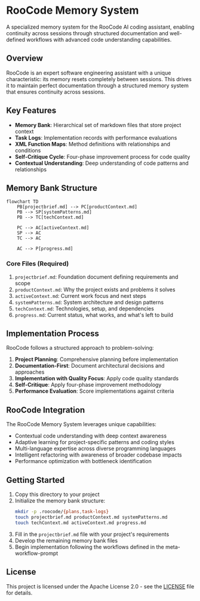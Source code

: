 # RooCode Memory System

A specialized memory system for the RooCode AI coding assistant, enabling continuity across sessions through structured documentation and well-defined workflows with advanced code understanding capabilities.

## Overview

RooCode is an expert software engineering assistant with a unique characteristic: its memory resets completely between sessions. This drives it to maintain perfect documentation through a structured memory system that ensures continuity across sessions.

## Key Features

- **Memory Bank**: Hierarchical set of markdown files that store project context
- **Task Logs**: Implementation records with performance evaluations
- **XML Function Maps**: Method definitions with relationships and conditions
- **Self-Critique Cycle**: Four-phase improvement process for code quality
- **Contextual Understanding**: Deep understanding of code patterns and relationships

## Memory Bank Structure

```mermaid
flowchart TD
    PB[projectbrief.md] --> PC[productContext.md]
    PB --> SP[systemPatterns.md]
    PB --> TC[techContext.md]
    
    PC --> AC[activeContext.md]
    SP --> AC
    TC --> AC
    
    AC --> P[progress.md]
```

### Core Files (Required)

1. `projectbrief.md`: Foundation document defining requirements and scope
2. `productContext.md`: Why the project exists and problems it solves
3. `activeContext.md`: Current work focus and next steps
4. `systemPatterns.md`: System architecture and design patterns
5. `techContext.md`: Technologies, setup, and dependencies
6. `progress.md`: Current status, what works, and what's left to build

## Implementation Process

RooCode follows a structured approach to problem-solving:

1. **Project Planning**: Comprehensive planning before implementation
2. **Documentation-First**: Document architectural decisions and approaches
3. **Implementation with Quality Focus**: Apply code quality standards
4. **Self-Critique**: Apply four-phase improvement methodology
5. **Performance Evaluation**: Score implementations against criteria

## RooCode Integration

The RooCode Memory System leverages unique capabilities:

- Contextual code understanding with deep context awareness
- Adaptive learning for project-specific patterns and coding styles
- Multi-language expertise across diverse programming languages
- Intelligent refactoring with awareness of broader codebase impacts
- Performance optimization with bottleneck identification

## Getting Started

1. Copy this directory to your project
2. Initialize the memory bank structure:
   ```bash
   mkdir -p .roocode/{plans,task-logs}
   touch projectbrief.md productContext.md systemPatterns.md
   touch techContext.md activeContext.md progress.md
   ```
3. Fill in the `projectbrief.md` file with your project's requirements
4. Develop the remaining memory bank files
5. Begin implementation following the workflows defined in the meta-workflow-prompt

## License

This project is licensed under the Apache License 2.0 - see the [LICENSE](../LICENSE) file for details.

